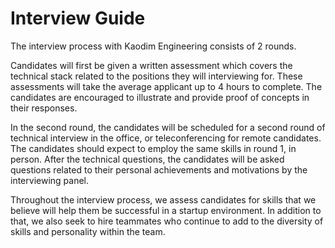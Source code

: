 # Interview Guide

The interview process with Kaodim Engineering consists of 2 rounds. 

Candidates will first be given a written assessment which covers the technical stack related to the positions they will interviewing for. These assessments will take the average applicant up to 4 hours to complete. The candidates are encouraged to illustrate and provide proof of concepts in their responses. 

In the second round, the candidates will be scheduled for a second round of technical interview in the office, or teleconferencing for remote candidates. The candidates should expect to employ the same skills in round 1, in person. 
After the technical questions, the candidates will be asked questions related to their personal achievements and motivations by the interviewing panel. 

Throughout the interview process, we assess candidates for skills that we believe will help them be successful in a startup environment. In addition to that, we also seek to hire teammates who continue to add to the diversity of skills and personality within the team. 

<!-- We don't believe there's anything to gain by surprising candidates in an interview. Programmers don't typically code under pressure at real jobs. We want to see how you do when fully prepared, not when nervous. To that end, we list here the two types of questions we ask, how we evaluate them, common mistakes candidates make, and how they can avoid these mistakes. -->
